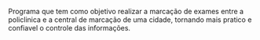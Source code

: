 Programa que tem como objetivo realizar a marcação de exames entre a policlinica e a central de marcação de uma cidade,
tornando mais pratico e confiavel o controle das informações.
